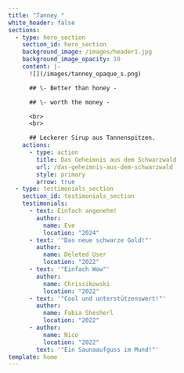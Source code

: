 ```yaml
---
title: "Tanney "
white_header: false
sections:
  - type: hero_section
    section_id: hero_section
    background_image: /images/header1.jpg
    background_image_opacity: 10
    content: |-
      ![](/images/tanney_opaque_s.png)

      ## \- Better than honey -

      ## \- worth the money -

      <br>
      <br>

      ## Leckerer Sirup aus Tannenspitzen.
    actions:
      - type: action
        title: Das Geheimnis aus dem Schwarzwald
        url: /das-geheimnis-aus-dem-schwarzwald
        style: primary
        arrow: true
  - type: testimonials_section
    section_id: testimonials_section
    testimonials:
      - text: Einfach angenehm!
        author:
          name: Eve
          location: "2024"
      - text: '"Das neue schwarze Gold!"'
        author:
          name: Deleted User
          location: "2022"
      - text: '"Einfach Wow"'
        author:
          name: Chrissikowski
          location: "2022"
      - text: '"Cool und unterstützenswert!"'
        author:
          name: Fabia Shesherl
          location: "2022"
      - author:
          name: Nico
          location: "2022"
        text: '"Ein Saunaaufguss im Mund!"'
template: home
---
```

